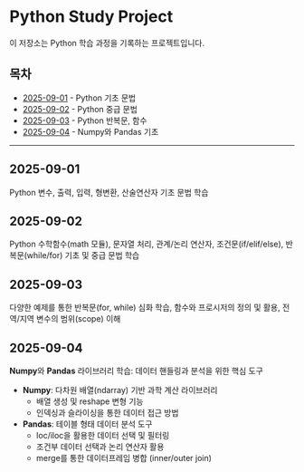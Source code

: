 # Python Study Project

이 저장소는 Python 학습 과정을 기록하는 프로젝트입니다.

## 목차

- [2025-09-01](#2025-09-01) - Python 기초 문법
- [2025-09-02](#2025-09-02) - Python 중급 문법
- [2025-09-03](#2025-09-03) - Python 반복문, 함수
- [2025-09-04](#2025-09-04) - Numpy와 Pandas 기초

---

## 2025-09-01
Python 변수, 출력, 입력, 형변환, 산술연산자 기초 문법 학습

## 2025-09-02
Python 수학함수(math 모듈), 문자열 처리, 관계/논리 연산자, 조건문(if/elif/else), 반복문(while/for) 기초 및 중급 문법 학습

## 2025-09-03
다양한 예제를 통한 반복문(for, while) 심화 학습, 함수와 프로시저의 정의 및 활용, 전역/지역 변수의 범위(scope) 이해

## 2025-09-04
**Numpy**와 **Pandas** 라이브러리 학습: 데이터 핸들링과 분석을 위한 핵심 도구

- **Numpy**: 다차원 배열(ndarray) 기반 과학 계산 라이브러리
  - 배열 생성 및 reshape 변형 기능
  - 인덱싱과 슬라이싱을 통한 데이터 접근 방법
- **Pandas**: 테이블 형태 데이터 분석 도구
  - loc/iloc을 활용한 데이터 선택 및 필터링
  - 조건부 데이터 선택과 논리 연산자 활용
  - merge를 통한 데이터프레임 병합 (inner/outer join)
